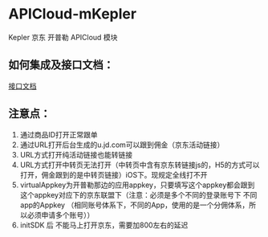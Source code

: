 # APICloud-mKepler
Kepler 京东 开普勒 APICloud 模块

## 如何集成及接口文档：

[接口文档](./API.md)

## 注意点：

1. 通过商品ID打开正常跟单
2. 通过URL打开后台生成的u.jd.com可以跟到佣金（京东活动链接）
3. URL方式打开纯活动链接也能转链接
4. URL方式打开中转页无法打开（中转页中含有京东转链接js的，H5的方式可以打开，佣金跟到的是中转页链接）iOS下。现规定全线打不开
5. virtualAppkey为开普勒那边的应用appkey，只要填写这个appkey都会跟到这个appkey对应下的京东联盟下（注意：必须是多个不同的登录账号下 不同app的Appkey （相同账号体系下，不同的App，使用的是一个分佣体系，所以必须申请多个账号））
6. initSDK 后 不能马上打开京东，需要加800左右的延迟
